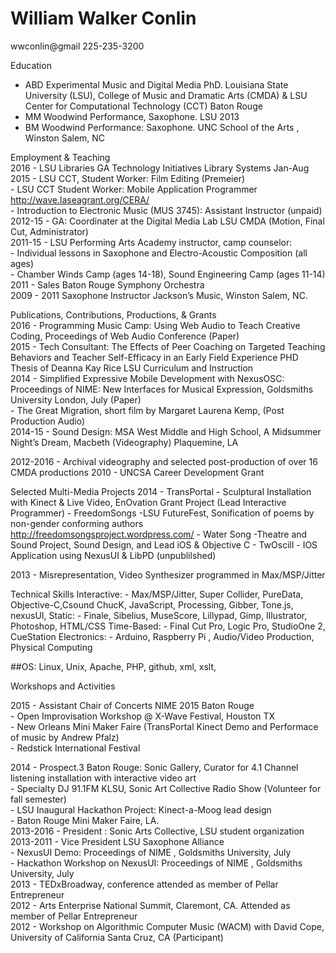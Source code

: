 # William Walker Conlin
wwconlin@gmail 
225-235-3200

Education  
- ABD	Experimental Music and Digital Media PhD. Louisiana State University (LSU), College of Music and Dramatic Arts (CMDA) & LSU Center for Computational Technology (CCT) Baton Rouge 
- MM 	Woodwind Performance, Saxophone. LSU 2013  
- BM	Woodwind Performance: Saxophone. UNC School of the Arts , Winston Salem, NC  

Employment & Teaching  
2016
    - LSU Libraries GA Technology Initiatives Library Systems Jan-Aug  
2015
    - LSU CCT, Student Worker: Film Editing (Premeier)  
    - LSU CCT Student Worker: Mobile Application Programmer http://wave.laseagrant.org/CERA/  
    - Introduction to Electronic Music (MUS 3745): Assistant Instructor (unpaid)  
2012-15
	- GA: Coordinater at the Digital Media Lab LSU CMDA (Motion, Final Cut, Administrator)  
2011-15
	- LSU Performing Arts Academy instructor, camp counselor:  
	- Individual lessons in Saxophone and Electro-Acoustic Composition (all ages)  
	- Chamber Winds Camp (ages 14-18), Sound Engineering Camp (ages 11-14)  
2011
	- Sales Baton Rouge Symphony Orchestra  
2009
	 - 2011	Saxophone Instructor Jackson’s Music, Winston Salem, NC.  

Publications, Contributions, Productions, & Grants  
2016
 	- Programming Music Camp: Using Web Audio to Teach Creative Coding, Proceedings of Web Audio Conference (Paper)  
2015
	- Tech Consultant: The Effects of Peer Coaching on Targeted Teaching Behaviors and Teacher Self-Efficacy in an Early Field Experience PHD Thesis of Deanna Kay Rice LSU Curriculum and Instruction  
2014
	- Simplified Expressive Mobile Development with NexusOSC: Proceedings of NIME: New Interfaces
for Musical Expression, Goldsmiths University London, July (Paper)  
	- The Great Migration, short film by Margaret  Laurena Kemp, (Post Production Audio)  
2014-15
	- Sound Design: MSA West Middle and High School, A Midsummer Night’s Dream, Macbeth (Videography)
 Plaquemine, LA  

2012-2016
	- Archival videography and selected post-production of over 16 CMDA productions
2010
	- UNCSA Career Development Grant

Selected Multi-Media Projects
2014
	- TransPortal - Sculptural Installation with Kinect & Live Video, EnOvation Grant Project (Lead Interactive Programmer)
	- FreedomSongs -LSU FutureFest, Sonification of poems by non-gender conforming 
authors http://freedomsongsproject.wordpress.com/
	- Water Song -Theatre and Sound Project, Sound Design, and Lead iOS & Objective C 
	- TwOscill - IOS Application using NexusUI & LibPD (unpublilshed)

2013
	- Misrepresentation, Video Synthesizer programmed in Max/MSP/Jitter 

Technical Skills
Interactive:
	- Max/MSP/Jitter, Super Collider, PureData, Objective-C,Csound ChucK, JavaScript, Processing, Gibber, Tone.js, nexusUI, 
Static:
	- Finale, Sibelius, MuseScore, Lillypad, Gimp, Illustrator, Photoshop, HTML/CSS
Time-Based:
	- Final Cut Pro, Logic Pro, StudioOne 2, CueStation
Electronics:
	- Arduino, Raspberry Pi , Audio/Video Production, Physical Computing

##OS: Linux, Unix, Apache, PHP, github, xml, xslt, 


Workshops and Activities

2015
	- Assistant Chair of Concerts NIME 2015 Baton Rouge  
	- Open Improvisation Workshop @ X-Wave Festival, Houston TX  
	- New Orleans Mini Maker Faire (TransPortal Kinect Demo and Performace of music by Andrew Pfalz)  
	- Redstick International Festival  
	
2014
	- Prospect.3 Baton Rouge: Sonic Gallery,  Curator for 4.1 Channel listening installation with interactive video art  
	- Specialty DJ 91.1FM KLSU, Sonic Art Collective Radio Show (Volunteer for fall semester)  
	- LSU Inaugural Hackathon Project: Kinect-a-Moog lead design  
	- Baton Rouge Mini Maker Faire, LA.  
2013-2016
	- President : Sonic Arts Collective, LSU student organization  
2013-2011
	- Vice President LSU Saxophone Alliance  
	- NexusUI Demo: Proceedings of NIME , Goldsmiths University, July  
	- Hackathon Workshop on NexusUI: Proceedings of NIME , Goldsmiths University, July  
2013
	- TEDxBroadway, conference attended as member of Pellar Entrepreneur  
2012
	- Arts Enterprise National Summit, Claremont, CA.  Attended as member of Pellar Entrepreneur  
2012
	- Workshop on Algorithmic Computer Music (WACM) with David Cope, University of California Santa Cruz, CA (Participant)  
